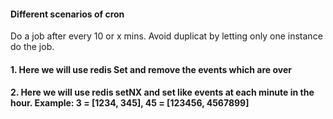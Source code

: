 #### Different scenarios of cron

Do a job after every 10 or x mins. Avoid duplicat by letting only one instance do the job.
#### 1. Here we will use redis Set and remove the events which are over
#### 2. Here we will use redis setNX and set like events at each minute in the hour. Example: 3 = [1234, 345], 45 = [123456, 4567899]